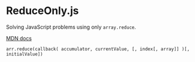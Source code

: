 # ReduceOnly.js

Solving JavaScript problems using only `array.reduce`.

[MDN docs](https://developer.mozilla.org/en-US/docs/Web/JavaScript/Reference/Global_Objects/Array/Reduce)
```
arr.reduce(callback( accumulator, currentValue, [, index[, array]] )[, initialValue])
```
